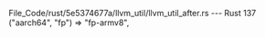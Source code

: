 File_Code/rust/5e5374677a/llvm_util/llvm_util_after.rs --- Rust
                                                                                                                                                           137         ("aarch64", "fp") => "fp-armv8",

